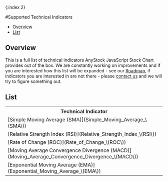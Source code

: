 {:index 2}

#Supported Technical Indicators

* [Overview](#overview)
* [List](#List)

## Overview

This is a full list of technical indicators AnyStock JavaScript Stock Chart provides out of the box. We are constantly working on improvements and if you are interested how this list will be expanded - see our [Roadmap](http://www.anychart.com/products/anystock/roadmap/), if indicators you are interested in are not there - please [contact us](http://www.anychart.com/support/) and we will try to figure something out.

## List

<table>
	<tbody>
		<tr>
			<th>Technical Indicator</th>
		</tr>
		<tr>
			<td>[Simple Moving Average (SMA)](Simple_Moving_Average_\(SMA\))</td>
		</tr>
		<tr>
			<td>[Relative Strength Index (RSI)](Relative_Strength_Index_\(RSI\))</td>
		</tr>
		<tr>
			<td>[Rate of Change (ROC)](Rate_of_Change_\(ROC\))</td>
		</tr>
		<tr>
			<td>[Moving Average Convergence Divergence (MACD)](Moving_Average_Convergence_Divergence_\(MACD\))</td>
		</tr>
		<tr>
			<td>[Exponential Moving Average (EMA)](Exponential_Moving_Average_\(EMA\))</td>
		</tr>			
	</tbody>
</table>

